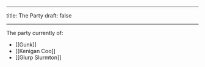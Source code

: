 
---
title: The Party
draft: false

---

The party currently of:

- [[Gunk]]
- [[Kenigan Coo]]
- [[Glurp Slurmton]]
